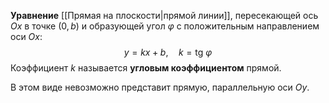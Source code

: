 **Уравнение** [[Прямая на плоскости|прямой линии]], пересекающей ось $Ox$ в точке $(0,b)$ и образующей угол $\varphi$ с положительным направлением оси $Ox$:$$y=kx+b,\quad k=\text{tg}\ \varphi$$Коэффициент $k$ называется **угловым коэффициентом** прямой.

В этом виде невозможно представит прямую, параллельную оси $Oy$.